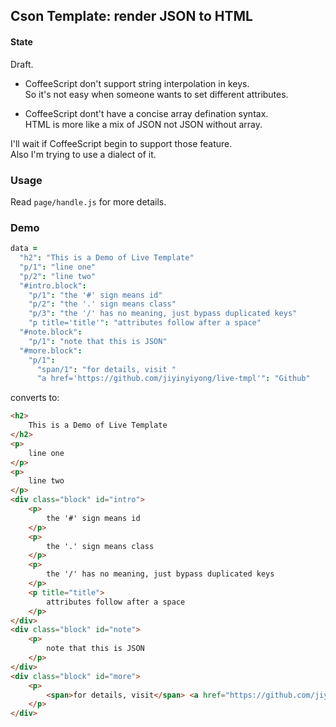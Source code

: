 
## Cson Template: render JSON to HTML

#### State
 
Draft.

* CoffeeScript don't support string interpolation in keys.  
So it's not easy when someone wants to set different attributes.  

* CoffeeScript dont't have a concise array defination syntax.  
HTML is more like a mix of JSON not JSON without array.  

I'll wait if CoffeeScript begin to support those feature.  
Also I'm trying to use a dialect of it.  

### Usage

Read `page/handle.js` for more details.  

### Demo

```coffeescript
data =
  "h2": "This is a Demo of Live Template"
  "p/1": "line one"
  "p/2": "line two"
  "#intro.block":
    "p/1": "the '#' sign means id"
    "p/2": "the '.' sign means class"
    "p/3": "the '/' has no meaning, just bypass duplicated keys"
    "p title='title'": "attributes follow after a space"
  "#note.block":
    "p/1": "note that this is JSON"
  "#more.block":
    "p/1":
      "span/1": "for details, visit "
      "a href='https://github.com/jiyinyiyong/live-tmpl'": "Github"
```

converts to:

```html
<h2>
    This is a Demo of Live Template
</h2>
<p>
    line one
</p>
<p>
    line two
</p>
<div class="block" id="intro">
    <p>
        the '#' sign means id
    </p>
    <p>
        the '.' sign means class
    </p>
    <p>
        the '/' has no meaning, just bypass duplicated keys
    </p>
    <p title="title">
        attributes follow after a space
    </p>
</div>
<div class="block" id="note">
    <p>
        note that this is JSON
    </p>
</div>
<div class="block" id="more">
    <p>
        <span>for details, visit</span> <a href="https://github.com/jiyinyiyong/live-tmpl">Github</a>
    </p>
</div>